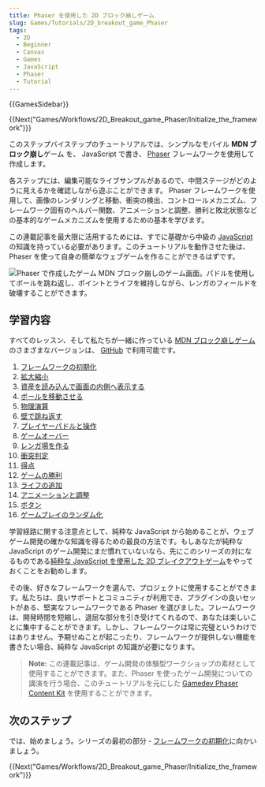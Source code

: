 ```yaml
---
title: Phaser を使用した 2D ブロック崩しゲーム
slug: Games/Tutorials/2D_breakout_game_Phaser
tags:
  - 2D
  - Beginner
  - Canvas
  - Games
  - JavaScript
  - Phaser
  - Tutorial
---
```

{{GamesSidebar}}

{{Next("Games/Workflows/2D_Breakout_game_Phaser/Initialize_the_framework")}}

このステップバイステップのチュートリアルでは、シンプルなモバイル **MDN ブロック崩し**ゲーム を、 JavaScript で書き、 [Phaser](https://phaser.io/) フレームワークを使用して作成します。

各ステップには、編集可能なライブサンプルがあるので、中間ステージがどのように見えるかを確認しながら遊ぶことができます。 Phaser フレームワークを使用して、画像のレンダリングと移動、衝突の検出、コントロールメカニズム、フレームワーク固有のヘルパー関数、アニメーションと調整、勝利と敗北状態などの基本的なゲームメカニズムを使用するための基本を学びます。

この連載記事を最大限に活用するためには、すでに基礎から中級の [JavaScript](/ja/docs/Learn/Getting_started_with_the_web/JavaScript_basics) の知識を持っている必要があります。このチュートリアルを動作させた後は、 Phaser を使って自身の簡単なウェブゲームを作ることができるはずです。

![Phaser で作成したゲーム MDN ブロック崩しのゲーム画面。パドルを使用してボールを跳ね返し、ポイントとライフを維持しながら、レンガのフィールドを破壊することができます。](mdn-breakout-phaser.png)

## 学習内容

すべてのレッスン、そして私たちが一緒に作っている [MDN ブロック崩しゲーム](https://end3r.github.io/Gamedev-Phaser-Content-Kit/demos/lesson16.html)のさまざまなバージョンは、 [GitHub](https://end3r.github.io/Gamedev-Phaser-Content-Kit/demos/) で利用可能です。

1. [フレームワークの初期化](/ja/docs/Games/Tutorials/2D_breakout_game_Phaser/Initialize_the_framework)
2. [拡大縮小](/ja/docs/Games/Tutorials/2D_breakout_game_Phaser/Scaling)
3. [資産を読み込んで画面の内側へ表示する](/ja/docs/Games/Tutorials/2D_breakout_game_Phaser/Load_the_assets_and_print_them_on_screen)
4. [ボールを移動させる](/ja/docs/Games/Tutorials/2D_breakout_game_Phaser/Move_the_ball)
5. [物理演算](/ja/docs/Games/Tutorials/2D_breakout_game_Phaser/Physics)
6. [壁で跳ね返す](/ja/docs/Games/Tutorials/2D_breakout_game_Phaser/Bounce_off_the_walls)
7. [プレイヤーパドルと操作](/ja/docs/Games/Tutorials/2D_breakout_game_Phaser/Player_paddle_and_controls)
8. [ゲームオーバー](/ja/docs/Games/Tutorials/2D_breakout_game_Phaser/Game_over)
9. [レンガ場を作る](/ja/docs/Games/Tutorials/2D_breakout_game_Phaser/Build_the_brick_field)
10. [衝突判定](/ja/docs/Games/Tutorials/2D_breakout_game_Phaser/Collision_detection)
11. [得点](/ja/docs/Games/Tutorials/2D_breakout_game_Phaser/The_score)
12. [ゲームの勝利](/ja/docs/Games/Tutorials/2D_breakout_game_Phaser/Win_the_game)
13. [ライフの追加](/ja/docs/Games/Tutorials/2D_breakout_game_Phaser/Extra_lives)
14. [アニメーションと調整](/ja/docs/Games/Tutorials/2D_breakout_game_Phaser/Animations_and_tweens)
15. [ボタン](/ja/docs/Games/Tutorials/2D_breakout_game_Phaser/Buttons)
16. [ゲームプレイのランダム化](/ja/docs/Games/Tutorials/2D_breakout_game_Phaser/Randomizing_gameplay)

学習経路に関する注意点として、純粋な JavaScript から始めることが、ウェブゲーム開発の確かな知識を得るための最良の方法です。もしあなたが純粋な JavaScript のゲーム開発にまだ慣れていないなら、先にこのシリーズの対になるものである[純粋な JavaScript を使用した 2D ブレイクアウトゲーム](/ja/docs/Games/Tutorials/2D_Breakout_game_pure_JavaScript)をやっておくことをお勧めします。

その後、好きなフレームワークを選んで、プロジェクトに使用することができます。私たちは、良いサポートとコミュニティが利用でき、プラグインの良いセットがある、堅実なフレームワークである Phaser を選びました。フレームワークは、開発時間を短縮し、退屈な部分を引き受けてくれるので、あなたは楽しいことに集中することができます。しかし、フレームワークは常に完璧というわけではありません。予期せぬことが起こったり、フレームワークが提供しない機能を書きたい場合、純粋な JavaScript の知識が必要になります。

> **Note:** この連載記事は、ゲーム開発の体験型ワークショップの素材として使用することができます。また、Phaser を使ったゲーム開発についての講演を行う場合、このチュートリアルを元にした [Gamedev Phaser Content Kit](https://github.com/end3r/Gamedev-Phaser-Content-Kit) を使用することができます。

## 次のステップ

では、始めましょう。シリーズの最初の部分 - [フレームワークの初期化](/ja/docs/Games/Tutorials/2D_breakout_game_Phaser/Initialize_the_framework)に向かいましょう。

{{Next("Games/Workflows/2D_Breakout_game_Phaser/Initialize_the_framework")}}
